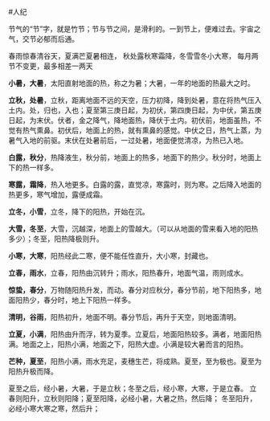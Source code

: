 #人纪

节气的“节”字，就是竹节；节与节之间，是滑利的。一到节上，便难过去。宇宙之气，交节必郁而后通。

春雨惊春清谷天，夏满芒夏暑相连，
秋处露秋寒霜降，冬雪雪冬小大寒，
每月两节不变更，最多相差一两天

**小暑，大暑**，太阳直射地面的热，称之为暑；大暑，一年的地面的热最大之时。

**立秋，处暑**，立秋，距离地面不远的天空，压力初降，降到处暑，意在将热气压入土内。处，归也，入也；夏至第三庚日起，为初伏，第四庚日起，为中伏，第五庚日起，为末伏。伏者，金之降气，降地面热，降伏于土内。初伏前，地面虽热，不觉有热气熏鼻。初伏后，地面上的热，就有熏鼻的感觉。中伏之日，热气上蒸，为暑气入地的前驱。末伏在处暑前后，一过处暑，地面便觉清凉，为热已入地。

**白露，秋分**，热降液生，秋分前，地面上的热多，地面下的热少。秋分时，地面上下的热一样多。

**寒露，霜降**，热入地更多。白露的露，直觉凉，寒露时，则为寒。之后降入地面的热更多，寒气增加，露便成霜。

**立冬，小雪**，立冬，降下的阳热，开始在沉。

**大雪，冬至**，大雪，沉越深，地面上的雪越大。（可以从地面的雪来看入地的阳热多少）；冬至，阳热降极则升。

**小寒，大寒**，阳热经此二寒，便不能任性直升，大小寒，封藏也。

**立春，雨水**，立春，阳热由沉转升；雨水，阳热春升，地面气温，雨则成水。

**惊蛰，春分**，万物随阳热升发，而动。春分对应秋分，春分节前，地下阳热多，地面阳热少，春分时，地上下阳热一样多。

**清明，谷雨**，阳热初升，地面不明。春分节后，再升于天空，则地面清明。

**立夏，小满**，阳热由升而浮，转为夏季。立夏后，地面阳热较多。满者，地面阳热满。地面之上，阳热小满，地面之下，阳热大虚。小满是较大暑而言的阳热。

**芒种，夏至**，阳热小满，雨水充足，麦穗生芒，将成熟。夏至，至为极也。夏至为阳热升极而降。


夏至之后，经小暑，大暑，于是立秋；冬至之后，经小寒，大寒，于是立春。
立春则阳升，立秋则阳降；夏至阳降，必经小暑，大暑之热，然后降；
冬至阳升，必经小寒大寒之寒，然后升；








